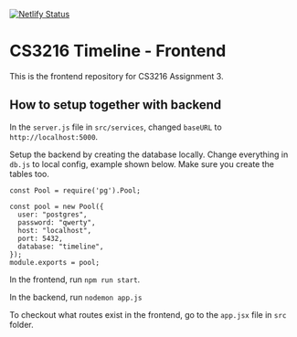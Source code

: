 [![Netlify Status](https://api.netlify.com/api/v1/badges/77f94183-2907-427a-964f-f47486b4b166/deploy-status)](https://app.netlify.com/sites/cs3216-timeline/deploys)

# CS3216 Timeline - Frontend

This is the frontend repository for CS3216 Assignment 3.

## How to setup together with backend

In the `server.js` file in `src/services`, changed `baseURL` to `http://localhost:5000`.

Setup the backend by creating the database locally. Change everything in `db.js` to local config, example shown below. Make sure you create the tables too.

```
const Pool = require('pg').Pool;

const pool = new Pool({
  user: "postgres",
  password: "qwerty",
  host: "localhost",
  port: 5432,
  database: "timeline",
});
module.exports = pool;
```

In the frontend, run `npm run start`.

In the backend, run `nodemon app.js`

To checkout what routes exist in the frontend, go to the `app.jsx` file in `src` folder.
